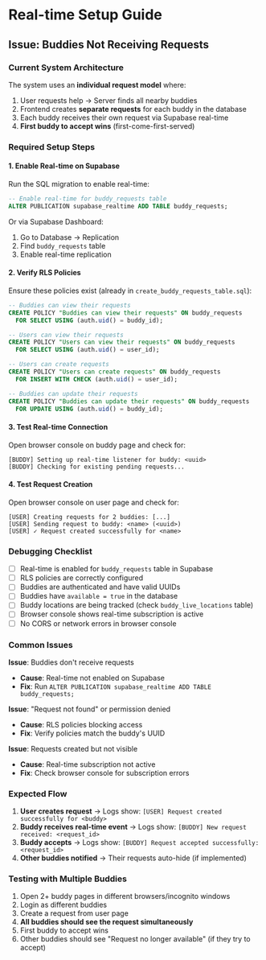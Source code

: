 # Real-time Setup Guide

## Issue: Buddies Not Receiving Requests

### Current System Architecture

The system uses an **individual request model** where:
1. User requests help → Server finds all nearby buddies
2. Frontend creates **separate requests** for each buddy in the database
3. Each buddy receives their own request via Supabase real-time
4. **First buddy to accept wins** (first-come-first-served)

### Required Setup Steps

#### 1. Enable Real-time on Supabase

Run the SQL migration to enable real-time:

```sql
-- Enable real-time for buddy_requests table
ALTER PUBLICATION supabase_realtime ADD TABLE buddy_requests;
```

Or via Supabase Dashboard:
1. Go to Database → Replication
2. Find `buddy_requests` table
3. Enable real-time replication

#### 2. Verify RLS Policies

Ensure these policies exist (already in `create_buddy_requests_table.sql`):

```sql
-- Buddies can view their requests
CREATE POLICY "Buddies can view their requests" ON buddy_requests
  FOR SELECT USING (auth.uid() = buddy_id);

-- Users can view their requests
CREATE POLICY "Users can view their requests" ON buddy_requests
  FOR SELECT USING (auth.uid() = user_id);

-- Users can create requests
CREATE POLICY "Users can create requests" ON buddy_requests
  FOR INSERT WITH CHECK (auth.uid() = user_id);

-- Buddies can update their requests
CREATE POLICY "Buddies can update their requests" ON buddy_requests
  FOR UPDATE USING (auth.uid() = buddy_id);
```

#### 3. Test Real-time Connection

Open browser console on buddy page and check for:
```
[BUDDY] Setting up real-time listener for buddy: <uuid>
[BUDDY] Checking for existing pending requests...
```

#### 4. Test Request Creation

Open browser console on user page and check for:
```
[USER] Creating requests for 2 buddies: [...]
[USER] Sending request to buddy: <name> (<uuid>)
[USER] ✓ Request created successfully for <name>
```

### Debugging Checklist

- [ ] Real-time is enabled for `buddy_requests` table in Supabase
- [ ] RLS policies are correctly configured
- [ ] Buddies are authenticated and have valid UUIDs
- [ ] Buddies have `available = true` in the database
- [ ] Buddy locations are being tracked (check `buddy_live_locations` table)
- [ ] Browser console shows real-time subscription is active
- [ ] No CORS or network errors in browser console

### Common Issues

**Issue**: Buddies don't receive requests
- **Cause**: Real-time not enabled on Supabase
- **Fix**: Run `ALTER PUBLICATION supabase_realtime ADD TABLE buddy_requests;`

**Issue**: "Request not found" or permission denied
- **Cause**: RLS policies blocking access
- **Fix**: Verify policies match the buddy's UUID

**Issue**: Requests created but not visible
- **Cause**: Real-time subscription not active
- **Fix**: Check browser console for subscription errors

### Expected Flow

1. **User creates request** → Logs show: `[USER] Request created successfully for <buddy>`
2. **Buddy receives real-time event** → Logs show: `[BUDDY] New request received: <request_id>`
3. **Buddy accepts** → Logs show: `[BUDDY] Request accepted successfully: <request_id>`
4. **Other buddies notified** → Their requests auto-hide (if implemented)

### Testing with Multiple Buddies

1. Open 2+ buddy pages in different browsers/incognito windows
2. Login as different buddies
3. Create a request from user page
4. **All buddies should see the request simultaneously**
5. First buddy to accept wins
6. Other buddies should see "Request no longer available" (if they try to accept)
